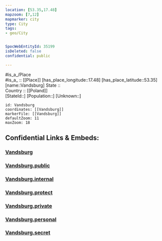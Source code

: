 ```yaml
---
location: [53.35,17.48] 
mapzoom: [7,12] 
mapmarker: city 
type: City
tags:
- geo/City


SpocWebEntityId: 35199
isDeleted: false
confidential: public

---
```

#is_a_/Place  
#is_a_ :: [[Place]] 
[has_place_longitude::17.48] 
[has_place_latitude::53.35] 
[name::Vandsburg] 
State ::  
Country :: [[Poland]]  
[StateId::] 
[Population::] 
[Unknown::] 


```leaflet
id: Vandsburg
coordinates: [[Vandsburg]] 
markerFile: [[Vandsburg]] 
defaultZoom: 11 
maxZoom: 18
```


## Confidential Links & Embeds: 

### [Vandsburg](/_Standards/Earth/Continent/Europe/Europe~East/Poland/Provinces~Poland/Kuyavian-Pomeranian/City/Vandsburg.md) 

### [Vandsburg.public](/_public/Earth/Continent/Europe/Europe~East/Poland/Provinces~Poland/Kuyavian-Pomeranian/City/Vandsburg.public.md) 

### [Vandsburg.internal](/_internal/Earth/Continent/Europe/Europe~East/Poland/Provinces~Poland/Kuyavian-Pomeranian/City/Vandsburg.internal.md) 

### [Vandsburg.protect](/_protect/Earth/Continent/Europe/Europe~East/Poland/Provinces~Poland/Kuyavian-Pomeranian/City/Vandsburg.protect.md) 

### [Vandsburg.private](/_private/Earth/Continent/Europe/Europe~East/Poland/Provinces~Poland/Kuyavian-Pomeranian/City/Vandsburg.private.md) 

### [Vandsburg.personal](/_personal/Earth/Continent/Europe/Europe~East/Poland/Provinces~Poland/Kuyavian-Pomeranian/City/Vandsburg.personal.md) 

### [Vandsburg.secret](/_secret/Earth/Continent/Europe/Europe~East/Poland/Provinces~Poland/Kuyavian-Pomeranian/City/Vandsburg.secret.md)

